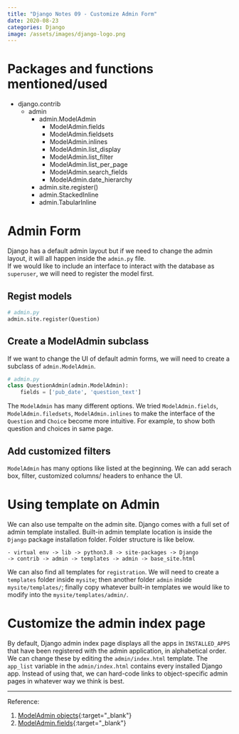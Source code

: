 ```yaml
---
title: "Django Notes 09 - Customize Admin Form"
date: 2020-08-23
categories: Django
image: /assets/images/django-logo.png
---
```

# Packages and functions mentioned/used 
- django.contrib
	- admin
		- admin.ModelAdmin
			- ModelAdmin.fields
			- ModelAdmin.fieldsets
			- ModelAdmin.inlines
			- ModelAdmin.list_display  
			- ModelAdmin.list_filter
			- ModelAdmin.list_per_page
			- ModelAdmin.search_fields
			- ModelAdmin.date_hierarchy
		- admin.site.register()
		- admin.StackedInline
		- admin.TabularInline


# Admin Form
Django has a default admin layout but if we need to change the admin layout, it will all happen inside the `admin.py` file.  
If we would like to include an interface to interact with the database as `superuser`, we will need to register the model first. 

## Regist models  
```py
# admin.py
admin.site.register(Question)
```

## Create a ModelAdmin subclass  
If we want to change the UI of default admin forms, we will need to create a subclass of `admin.ModelAdmin`.  
```py
# admin.py
class QuestionAdmin(admin.ModelAdmin):
	fields = ['pub_date', 'question_text']
```  
The `ModelAdmin` has many different options. We tried `ModelAdmin.fields`, `ModelAdmin.filedsets`, `ModelAdmin.inlines` to make the interface of the `Question` and `Choice` become more intuitive. For example, to show both question and choices in same page.   

## Add customized filters  
`ModelAdmin` has many options like listed at the beginning. We can add serach box, filter, customized columns/ headers to enhance the UI. 

# Using template on Admin 
We can also use tempalte on the admin site. Django comes with a full set of admin template installed. Built-in admin template location is inside the `Django` package installation folder. Folder structure is like below.  
```
- virtual env -> lib -> python3.8 -> site-packages -> Django
-> contrib -> admin -> templates -> admin -> base_site.html
```  
We can also find all templates for `registration`. 
We will need to create a `templates` folder inside `mysite`; then another folder `admin` inside `mysite/templates/`; finally copy whatever built-in templates we would like to modify into the `mysite/templates/admin/`.

# Customize the admin index page  
By default, Django admin index page displays all the apps in `INSTALLED_APPS` that have been registered with the admin application, in alphabetical order. We can change these by editing the `admin/index.html` template. The `app_list` variable in the `admin/index.html` contains every installed Django app. Instead of using that, we can hard-code links to object-specific admin pages in whatever way we think is best.


***
Reference:   
1. [ModelAdmin objects](https://docs.djangoproject.com/en/3.1/ref/contrib/admin/#django.contrib.admin.ModelAdmin){:target="\_blank"}  
2. [ModelAdmin.fields](https://docs.djangoproject.com/en/3.1/ref/contrib/admin/#django.contrib.admin.ModelAdmin){:target="\_blank"}  